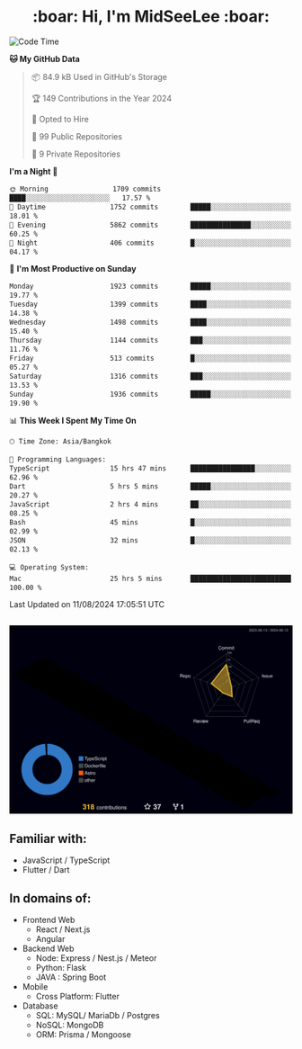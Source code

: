 <h1 align="center"> :boar: Hi, I'm MidSeeLee :boar:</h1>
 
<!--START_SECTION:waka-->
![Code Time](http://img.shields.io/badge/Code%20Time-1%2C911%20hrs%208%20mins-blue)

**🐱 My GitHub Data** 

> 📦 84.9 kB Used in GitHub's Storage 
 > 
> 🏆 149 Contributions in the Year 2024
 > 
> 💼 Opted to Hire
 > 
> 📜 99 Public Repositories 
 > 
> 🔑 9 Private Repositories 
 > 
**I'm a Night 🦉** 

```text
🌞 Morning                1709 commits        ████░░░░░░░░░░░░░░░░░░░░░   17.57 % 
🌆 Daytime                1752 commits        █████░░░░░░░░░░░░░░░░░░░░   18.01 % 
🌃 Evening                5862 commits        ███████████████░░░░░░░░░░   60.25 % 
🌙 Night                  406 commits         █░░░░░░░░░░░░░░░░░░░░░░░░   04.17 % 
```
📅 **I'm Most Productive on Sunday** 

```text
Monday                   1923 commits        █████░░░░░░░░░░░░░░░░░░░░   19.77 % 
Tuesday                  1399 commits        ████░░░░░░░░░░░░░░░░░░░░░   14.38 % 
Wednesday                1498 commits        ████░░░░░░░░░░░░░░░░░░░░░   15.40 % 
Thursday                 1144 commits        ███░░░░░░░░░░░░░░░░░░░░░░   11.76 % 
Friday                   513 commits         █░░░░░░░░░░░░░░░░░░░░░░░░   05.27 % 
Saturday                 1316 commits        ███░░░░░░░░░░░░░░░░░░░░░░   13.53 % 
Sunday                   1936 commits        █████░░░░░░░░░░░░░░░░░░░░   19.90 % 
```


📊 **This Week I Spent My Time On** 

```text
🕑︎ Time Zone: Asia/Bangkok

💬 Programming Languages: 
TypeScript               15 hrs 47 mins      ████████████████░░░░░░░░░   62.96 % 
Dart                     5 hrs 5 mins        █████░░░░░░░░░░░░░░░░░░░░   20.27 % 
JavaScript               2 hrs 4 mins        ██░░░░░░░░░░░░░░░░░░░░░░░   08.25 % 
Bash                     45 mins             █░░░░░░░░░░░░░░░░░░░░░░░░   02.99 % 
JSON                     32 mins             █░░░░░░░░░░░░░░░░░░░░░░░░   02.13 % 

💻 Operating System: 
Mac                      25 hrs 5 mins       █████████████████████████   100.00 % 
```


 Last Updated on 11/08/2024 17:05:51 UTC
<!--END_SECTION:waka-->

##

![](./profile-3d-contrib/profile-night-rainbow.svg)

## Familiar with:
- JavaScript / TypeScript
- Flutter / Dart

## In domains of:
- Frontend Web
  - React / Next.js
  - Angular
- Backend Web
  - Node: Express / Nest.js / Meteor
  - Python: Flask
  - JAVA : Spring Boot
- Mobile
  - Cross Platform: Flutter
- Database
  - SQL: MySQL/ MariaDb / Postgres
  - NoSQL: MongoDB
  - ORM: Prisma / Mongoose

